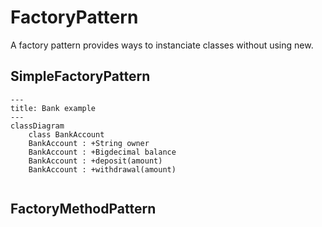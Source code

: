# FactoryPattern 
A factory pattern provides ways to instanciate classes without using new. 

## SimpleFactoryPattern
```mermaid
---
title: Bank example
---
classDiagram
    class BankAccount
    BankAccount : +String owner
    BankAccount : +Bigdecimal balance
    BankAccount : +deposit(amount)
    BankAccount : +withdrawal(amount)


```

## FactoryMethodPattern
